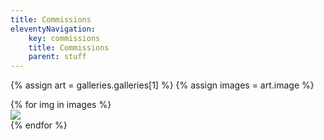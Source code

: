 ```yaml
---
title: Commissions
eleventyNavigation:
    key: commissions
    title: Commissions
    parent: stuff
---
```

{% assign art = galleries.galleries[1] %}
{% assign images = art.image %}
<div class="flex flex-wrap">
{% for img in images %}
<a href="{{img.alt | slugify }}/">
  <div class="gallery-item flex justify-center m-2 p-2 aspect-square w-full sm:w-56 border border-zinc-400 group hover:bg-zinc-400 transition-all">
    <img class="object-none object-center w-full group" src="{{img.src}}">
  </div>
</a>
{% endfor %}
</div>